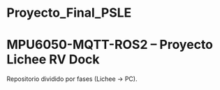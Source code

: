 # Proyecto_Final_PSLE

# MPU6050-MQTT-ROS2 – Proyecto Lichee RV Dock

Repositorio dividido por fases (Lichee → PC).
